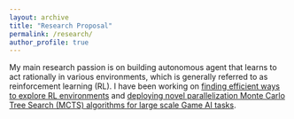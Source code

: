 ```yaml
---
layout: archive
title: "Research Proposal"
permalink: /research/
author_profile: true
---
```


My main research passion is on building autonomous agent that learns to act rationally in various environments, which is generally referred to as reinforcement learning (RL). I have been working on [finding efficient ways to explore RL environments](https://liuanji.github.io/publication/2019-09-05-AAC) and [deploying novel parallelization Monte Carlo Tree Search (MCTS) algorithms for large scale Game AI tasks](https://liuanji.github.io/publication/2019-09-25-P-UCT).


